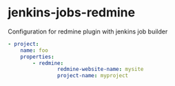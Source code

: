 # jenkins-jobs-redmine

Configuration for redmine plugin with jenkins job builder

```yaml
- project:
	name: foo
	properties:
		- redmine:
				redmine-website-name: mysite
				project-name: myproject
```
